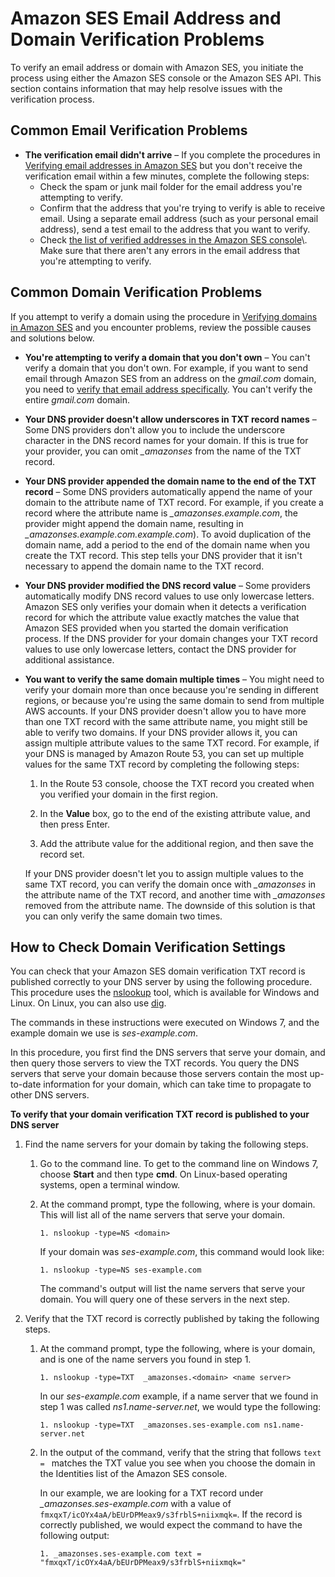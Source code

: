 # Amazon SES Email Address and Domain Verification Problems<a name="troubleshoot-verification"></a>

To verify an email address or domain with Amazon SES, you initiate the process using either the Amazon SES console or the Amazon SES API\. This section contains information that may help resolve issues with the verification process\.

## Common Email Verification Problems<a name="troubleshoot-verification-email"></a>
+ **The verification email didn't arrive** – If you complete the procedures in [Verifying email addresses in Amazon SES](verify-email-addresses.md) but you don't receive the verification email within a few minutes, complete the following steps:
  + Check the spam or junk mail folder for the email address you're attempting to verify\.
  + Confirm that the address that you're trying to verify is able to receive email\. Using a separate email address \(such as your personal email address\), send a test email to the address that you want to verify\.
  + Check [the list of verified addresses in the Amazon SES console](https://console.aws.amazon.com/ses/home#verified-senders-email:)\. Make sure that there aren't any errors in the email address that you're attempting to verify\.

## Common Domain Verification Problems<a name="troubleshoot-verification-domain"></a>

If you attempt to verify a domain using the procedure in [Verifying domains in Amazon SES](verify-domains.md) and you encounter problems, review the possible causes and solutions below\.
+ **You're attempting to verify a domain that you don't own** – You can't verify a domain that you don't own\. For example, if you want to send email through Amazon SES from an address on the *gmail\.com* domain, you need to [verify that email address specifically](verify-email-addresses.md)\. You can't verify the entire *gmail\.com* domain\.
+ **Your DNS provider doesn't allow underscores in TXT record names** – Some DNS providers don't allow you to include the underscore character in the DNS record names for your domain\. If this is true for your provider, you can omit *\_amazonses* from the name of the TXT record\.
+ **Your DNS provider appended the domain name to the end of the TXT record** – Some DNS providers automatically append the name of your domain to the attribute name of TXT record\. For example, if you create a record where the attribute name is *\_amazonses\.example\.com*, the provider might append the domain name, resulting in *\_amazonses\.example\.com\.example\.com*\)\. To avoid duplication of the domain name, add a period to the end of the domain name when you create the TXT record\. This step tells your DNS provider that it isn't necessary to append the domain name to the TXT record\.
+ **Your DNS provider modified the DNS record value** – Some providers automatically modify DNS record values to use only lowercase letters\. Amazon SES only verifies your domain when it detects a verification record for which the attribute value exactly matches the value that Amazon SES provided when you started the domain verification process\. If the DNS provider for your domain changes your TXT record values to use only lowercase letters, contact the DNS provider for additional assistance\.
+ **You want to verify the same domain multiple times** – You might need to verify your domain more than once because you're sending in different regions, or because you're using the same domain to send from multiple AWS accounts\. If your DNS provider doesn't allow you to have more than one TXT record with the same attribute name, you might still be able to verify two domains\. If your DNS provider allows it, you can assign multiple attribute values to the same TXT record\. For example, if your DNS is managed by Amazon Route 53, you can set up multiple values for the same TXT record by completing the following steps: 

  1. In the Route 53 console, choose the TXT record you created when you verified your domain in the first region\.

  1. In the **Value** box, go to the end of the existing attribute value, and then press Enter\.

  1. Add the attribute value for the additional region, and then save the record set\.

  If your DNS provider doesn't let you to assign multiple values to the same TXT record, you can verify the domain once with *\_amazonses* in the attribute name of the TXT record, and another time with *\_amazonses* removed from the attribute name\. The downside of this solution is that you can only verify the same domain two times\.

## How to Check Domain Verification Settings<a name="troubleshoot-verification-domain-dns"></a>

You can check that your Amazon SES domain verification TXT record is published correctly to your DNS server by using the following procedure\. This procedure uses the [nslookup](http://en.wikipedia.org/wiki/Nslookup) tool, which is available for Windows and Linux\. On Linux, you can also use [dig](http://en.wikipedia.org/wiki/Dig_(command))\.

The commands in these instructions were executed on Windows 7, and the example domain we use is *ses\-example\.com*\.

In this procedure, you first find the DNS servers that serve your domain, and then query those servers to view the TXT records\. You query the DNS servers that serve your domain because those servers contain the most up\-to\-date information for your domain, which can take time to propagate to other DNS servers\.

**To verify that your domain verification TXT record is published to your DNS server**

1. Find the name servers for your domain by taking the following steps\.

   1. Go to the command line\. To get to the command line on Windows 7, choose **Start** and then type **cmd**\. On Linux\-based operating systems, open a terminal window\.

   1. At the command prompt, type the following, where *<domain>* is your domain\. This will list all of the name servers that serve your domain\. 

      ```
      1. nslookup -type=NS <domain>
      ```

      If your domain was *ses\-example\.com*, this command would look like:

      ```
      1. nslookup -type=NS ses-example.com
      ```

      The command's output will list the name servers that serve your domain\. You will query one of these servers in the next step\.

1. Verify that the TXT record is correctly published by taking the following steps\. 

   1. At the command prompt, type the following, where *<domain>* is your domain, and *<name server>* is one of the name servers you found in step 1\.

      ```
      1. nslookup -type=TXT  _amazonses.<domain> <name server>
      ```

      In our *ses\-example\.com* example, if a name server that we found in step 1 was called *ns1\.name\-server\.net*, we would type the following:

      ```
      1. nslookup -type=TXT  _amazonses.ses-example.com ns1.name-server.net
      ```

   1. In the output of the command, verify that the string that follows `text = ` matches the TXT value you see when you choose the domain in the Identities list of the Amazon SES console\. 

      In our example, we are looking for a TXT record under *\_amazonses\.ses\-example\.com* with a value of `fmxqxT/icOYx4aA/bEUrDPMeax9/s3frblS+niixmqk=`\. If the record is correctly published, we would expect the command to have the following output:

      ```
      1. _amazonses.ses-example.com text = "fmxqxT/icOYx4aA/bEUrDPMeax9/s3frblS+niixmqk="
      ```